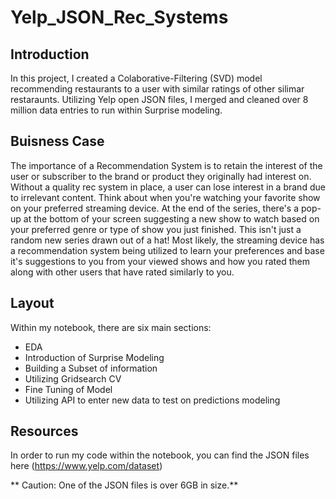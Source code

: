 # Yelp_JSON_Rec_Systems

## Introduction
In this project, I created a Colaborative-Filtering (SVD) model recommending restaurants to a user with similar ratings of other silimar restaraunts. Utilizing Yelp open JSON files, I merged and cleaned over 8 million data entries to run within Surprise modeling.

## Buisness Case
The importance of a Recommendation System is to retain the interest of the user or subscriber to the brand or product they originally had interest on. Without a quality rec system in place, a user can lose interest in a brand due to irrelevant content. Think about when you're watching your favorite show on your preferred streaming device. At the end of the series, there's a pop-up at the bottom of your screen suggesting a new show to watch based on your preferred genre or type of show you just finished. This isn't just a random new series drawn out of a hat! Most likely, the streaming device has a recommendation system being utilized to learn your preferences and base it's suggestions to you from your viewed shows and how you rated them along with other users that have rated similarly to you.

## Layout
Within my notebook, there are six main sections:
* EDA
* Introduction of Surprise Modeling
* Building a Subset of information
* Utilizing Gridsearch CV
* Fine Tuning of Model
* Utilizing API to enter new data to test on predictions modeling

## Resources

In order to run my code within the notebook, you can find the JSON files here (https://www.yelp.com/dataset)

** Caution: One of the JSON files is over 6GB in size.**

